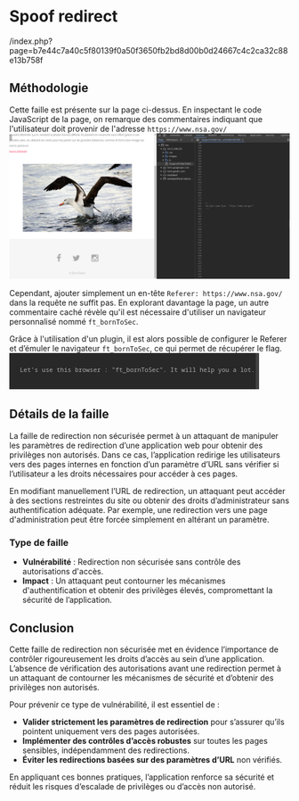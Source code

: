 # Spoof redirect
/index.php?page=b7e44c7a40c5f80139f0a50f3650fb2bd8d00b0d24667c4c2ca32c88e13b758f

## Méthodologie

Cette faille est présente sur la page ci-dessus. En inspectant le code JavaScript de la page, on remarque des commentaires indiquant que l'utilisateur doit provenir de l'adresse `https://www.nsa.gov/`
![redirect-page](../../Assets/redirect-page.png)

Cependant, ajouter simplement un en-tête `Referer: https://www.nsa.gov/` dans la requête ne suffit pas. En explorant davantage la page, un autre commentaire caché révèle qu'il est nécessaire d'utiliser un navigateur personnalisé nommé `ft_bornToSec`.

Grâce à l'utilisation d'un plugin, il est alors possible de configurer le Referer et d’émuler le navigateur `ft_bornToSec`, ce qui permet de récupérer le flag.
![redirect-browser](../../Assets/redirect-browser.png)

## Détails de la faille

La faille de redirection non sécurisée permet à un attaquant de manipuler les paramètres de redirection d’une application web pour obtenir des privilèges non autorisés.
Dans ce cas, l’application redirige les utilisateurs vers des pages internes en fonction d’un paramètre d’URL sans vérifier si l’utilisateur a les droits nécessaires pour accéder à ces pages.

En modifiant manuellement l’URL de redirection, un attaquant peut accéder à des sections restreintes du site ou obtenir des droits d’administrateur sans authentification adéquate. Par exemple, une redirection vers une page d'administration peut être forcée simplement en altérant un paramètre.

### Type de faille

- **Vulnérabilité** : Redirection non sécurisée sans contrôle des autorisations d'accès.
- **Impact** : Un attaquant peut contourner les mécanismes d'authentification et obtenir des privilèges élevés, compromettant la sécurité de l’application.

## Conclusion
Cette faille de redirection non sécurisée met en évidence l’importance de contrôler rigoureusement les droits d’accès au sein d’une application.
L’absence de vérification des autorisations avant une redirection permet à un attaquant de contourner les mécanismes de sécurité et d’obtenir des privilèges non autorisés.

Pour prévenir ce type de vulnérabilité, il est essentiel de :

- **Valider strictement les paramètres de redirection** pour s’assurer qu’ils pointent uniquement vers des pages autorisées.
- **Implémenter des contrôles d’accès robustes** sur toutes les pages sensibles, indépendamment des redirections.
- **Éviter les redirections basées sur des paramètres d’URL** non vérifiés.

En appliquant ces bonnes pratiques, l’application renforce sa sécurité et réduit les risques d’escalade de privilèges ou d’accès non autorisé.